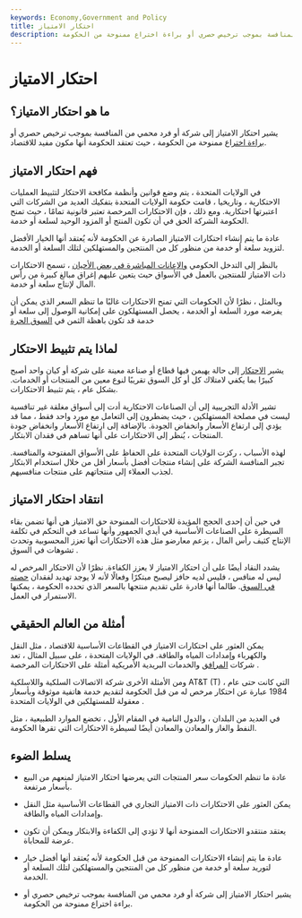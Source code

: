 ```yaml
---
keywords: Economy,Government and Policy
title: احتكار الامتياز
description: يشير احتكار الامتياز إلى شركة محمية من المنافسة بموجب ترخيص حصري أو براءة اختراع ممنوحة من الحكومة.
---
```


# احتكار الامتياز
## ما هو احتكار الامتياز؟

يشير احتكار الامتياز إلى شركة أو فرد محمي من المنافسة بموجب ترخيص حصري أو [براءة اختراع](/patent) ممنوحة من الحكومة ، حيث تعتقد الحكومة أنها مكون مفيد للاقتصاد.

## فهم احتكار الامتياز

في الولايات المتحدة ، يتم وضع قوانين وأنظمة مكافحة الاحتكار لتثبيط العمليات الاحتكارية ، وتاريخيا ، قامت حكومة الولايات المتحدة بتفكيك العديد من الشركات التي اعتبرتها احتكارية. ومع ذلك ، فإن الاحتكارات المرخصة تعتبر قانونية تمامًا ، حيث تمنح الحكومة الشركة الحق في أن تكون المنتج أو المزود الوحيد لسلعة أو خدمة.

عادة ما يتم إنشاء احتكارات الامتياز الصادرة عن الحكومة لأنه يُعتقد أنها الخيار الأفضل لتزويد سلعة أو خدمة من منظور كل من المنتجين والمستهلكين لتلك السلعة أو الخدمة.

بالنظر إلى التدخل الحكومي [والإعانات المباشرة في بعض الأحيان](/subsidy) ، تسمح الاحتكارات ذات الامتياز للمنتجين بالعمل في الأسواق حيث يتعين عليهم إغراق مبالغ كبيرة من رأس المال لإنتاج سلعة أو خدمة.

وبالمثل ، نظرًا لأن الحكومات التي تمنح الاحتكارات غالبًا ما تنظم السعر الذي يمكن أن يفرضه مورد السلعة أو الخدمة ، يحصل المستهلكون على إمكانية الوصول إلى سلعة أو خدمة قد تكون باهظة الثمن في [السوق الحرة](/freemarket)

## لماذا يتم تثبيط الاحتكار

يشير [الاحتكار](/monopoly) إلى حالة يهيمن فيها قطاع أو صناعة معينة على شركة أو كيان واحد أصبح كبيرًا بما يكفي لامتلاك كل أو كل السوق تقريبًا لنوع معين من المنتجات أو الخدمات. بشكل عام ، يتم تثبيط الاحتكارات.

تشير الأدلة التجريبية إلى أن الصناعات الاحتكارية أدت إلى أسواق مغلقة غير تنافسية ليست في مصلحة المستهلكين ، حيث يضطرون إلى التعامل مع مورد واحد فقط ، مما قد يؤدي إلى ارتفاع الأسعار وانخفاض الجودة. بالإضافة إلى ارتفاع الأسعار وانخفاض جودة المنتجات ، يُنظر إلى الاحتكارات على أنها تساهم في فقدان الابتكار.

لهذه الأسباب ، ركزت الولايات المتحدة على الحفاظ على الأسواق المفتوحة والمنافسة. تجبر المنافسة الشركة على إنشاء منتجات أفضل بأسعار أقل من خلال استخدام الابتكار لجذب العملاء إلى منتجاتهم على منتجات منافسيهم.

## انتقاد احتكار الامتياز

في حين أن إحدى الحجج المؤيدة للاحتكارات الممنوحة حق الامتياز هي أنها تضمن بقاء السيطرة على الصناعات الأساسية في أيدي الجمهور وأنها تساعد في التحكم في تكلفة الإنتاج كثيف رأس المال ، يزعم معارضو مثل هذه الاحتكارات أنها تعزز المحسوبية وتحدث تشوهات في السوق .

يشدد النقاد أيضًا على أن احتكار الامتياز لا يعزز الكفاءة. نظرًا لأن الاحتكار المرخص له ليس له منافس ، فليس لديه حافز ليصبح مبتكرًا وفعالًا لأنه لا يوجد تهديد لفقدان [حصته في السوق](/marketshare). طالما أنها قادرة على تقديم منتجها بالسعر الذي تحدده الحكومة ، يمكنها الاستمرار في العمل.

## أمثلة من العالم الحقيقي

يمكن العثور على احتكارات الامتياز في القطاعات الأساسية للاقتصاد ، مثل النقل والكهرباء وإمدادات المياه والطاقة. في الولايات المتحدة ، على سبيل المثال ، تعد شركات [المرافق](/utilities_sector) والخدمات البريدية الأمريكية أمثلة على الاحتكارات المرخصة .

ومن الأمثلة الأخرى شركة الاتصالات السلكية واللاسلكية AT&T (T) ، التي كانت حتى عام 1984 عبارة عن احتكار مرخص له من قبل الحكومة لتقديم خدمة هاتفية موثوقة وبأسعار معقولة للمستهلكين في الولايات المتحدة .

في العديد من البلدان ، والدول النامية في المقام الأول ، تخضع الموارد الطبيعية ، مثل النفط والغاز والمعادن والمعادن أيضًا لسيطرة الاحتكارات التي تقرها الحكومة.

## يسلط الضوء

- عادة ما تنظم الحكومات سعر المنتجات التي يعرضها احتكار الامتياز لمنعهم من البيع بأسعار مرتفعة.

- يمكن العثور على الاحتكارات ذات الامتياز التجاري في القطاعات الأساسية مثل النقل وإمدادات المياه والطاقة.

- يعتقد منتقدو الاحتكارات الممنوحة أنها لا تؤدي إلى الكفاءة والابتكار ويمكن أن تكون عرضة للمحاباة.

- عادة ما يتم إنشاء الاحتكارات الممنوحة من قبل الحكومة لأنه يُعتقد أنها أفضل خيار لتوريد سلعة أو خدمة من منظور كل من المنتجين والمستهلكين لتلك السلعة أو الخدمة.

- يشير احتكار الامتياز إلى شركة أو فرد محمي من المنافسة بموجب ترخيص حصري أو براءة اختراع ممنوحة من الحكومة.

